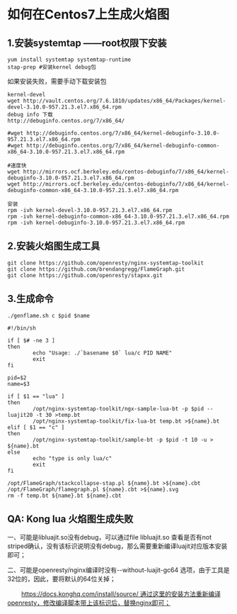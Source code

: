 # 如何在Centos7上生成火焰图
## 1.安装systemtap ——root权限下安装

```
yum install systemtap systemtap-runtime
stap-prep #安装kernel debug包
```

如果安装失败，需要手动下载安装包
```
kernel-devel
wget http://vault.centos.org/7.6.1810/updates/x86_64/Packages/kernel-devel-3.10.0-957.21.3.el7.x86_64.rpm
debug info 下载
http://debuginfo.centos.org/7/x86_64/

#wget http://debuginfo.centos.org/7/x86_64/kernel-debuginfo-3.10.0-957.21.3.el7.x86_64.rpm
#wget http://debuginfo.centos.org/7/x86_64/kernel-debuginfo-common-x86_64-3.10.0-957.21.3.el7.x86_64.rpm

#速度快
wget http://mirrors.ocf.berkeley.edu/centos-debuginfo/7/x86_64/kernel-debuginfo-3.10.0-957.21.3.el7.x86_64.rpm
wget http://mirrors.ocf.berkeley.edu/centos-debuginfo/7/x86_64/kernel-debuginfo-common-x86_64-3.10.0-957.21.3.el7.x86_64.rpm

安装
rpm -ivh kernel-devel-3.10.0-957.21.3.el7.x86_64.rpm
rpm -ivh kernel-debuginfo-common-x86_64-3.10.0-957.21.3.el7.x86_64.rpm
rpm -ivh kernel-debuginfo-3.10.0-957.21.3.el7.x86_64.rpm
```

## 2.安装火焰图生成工具

```
git clone https://github.com/openresty/nginx-systemtap-toolkit
git clone https://github.com/brendangregg/FlameGraph.git
git clone https://github.com/openresty/stapxx.git
```

## 3.生成命令
```
./genflame.sh c $pid $name

#!/bin/sh

if [ $# -ne 3 ]
then
        echo "Usage: ./`basename $0` lua/c PID NAME"
        exit
fi

pid=$2
name=$3

if [ $1 == "lua" ]
then
        /opt/nginx-systemtap-toolkit/ngx-sample-lua-bt -p $pid --luajit20 -t 30 >temp.bt
        /opt/nginx-systemtap-toolkit/fix-lua-bt temp.bt >${name}.bt
elif [ $1 == "c" ]
then
        /opt/nginx-systemtap-toolkit/sample-bt -p $pid -t 10 -u > ${name}.bt
else
        echo "type is only lua/c"
        exit
fi

/opt/FlameGraph/stackcollapse-stap.pl ${name}.bt >${name}.cbt
/opt/FlameGraph/flamegraph.pl ${name}.cbt >${name}.svg
rm -f temp.bt ${name}.bt ${name}.cbt
```

## QA: Kong lua 火焰图生成失败

一、可能是libluajit.so没有debug，可以通过file libluajit.so 查看是否有not striped确认，没有该标识说明没有debug，那么需要重新编译luajit对应版本安装即可；

二、可能是openresty/nginx编译时没有--without-luajit-gc64 选项，由于工具是32位的，因此，要将默认的64位关掉；

        https://docs.konghq.com/install/source/ 通过这里的安装方法重新编译openresty，修改编译脚本带上该标识后，替换nginx即可；
